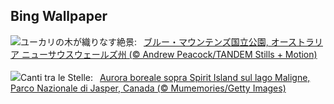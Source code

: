 ## Bing Wallpaper
![](https://www.bing.com/th?id=OHR.EucalyptusForest_JA-JP1746182669_UHD.jpg&w=1000)ユーカリの木が織りなす絶景:&nbsp;&ensp;[ブルー・マウンテンズ国立公園, オーストラリア ニューサウスウェールズ州 (© Andrew Peacock/TANDEM Stills + Motion)](https://www.bing.com/th?id=OHR.EucalyptusForest_JA-JP1746182669_UHD.jpg)
<br><br/>
![](https://www.bing.com/th?id=OHR.MaligneLakeJasper_IT-IT4481289877_UHD.jpg&w=1000)Canti tra le Stelle:&nbsp;&ensp;[Aurora boreale sopra Spirit Island sul lago Maligne, Parco Nazionale di Jasper, Canada (© Mumemories/Getty Images)](https://www.bing.com/th?id=OHR.MaligneLakeJasper_IT-IT4481289877_UHD.jpg)
<br><br/>
